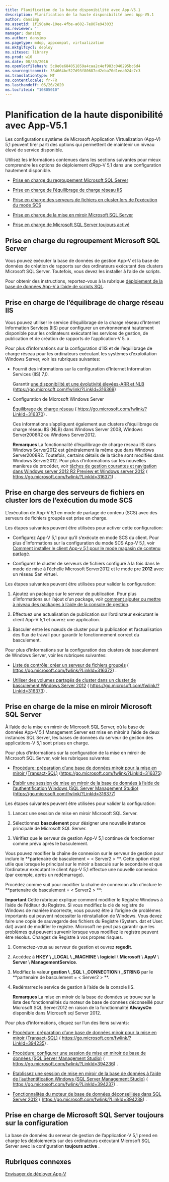 ```yaml
---
title: Planification de la haute disponibilité avec App-V5.1
description: Planification de la haute disponibilité avec App-V5.1
author: dansimp
ms.assetid: 1f190a0e-10ee-4fbe-a602-7e807e943033
ms.reviewer: ''
manager: dansimp
ms.author: dansimp
ms.pagetype: mdop, appcompat, virtualization
ms.mktglfcycl: deploy
ms.sitesec: library
ms.prod: w10
ms.date: 08/30/2016
ms.openlocfilehash: 5c8e0e684051859a4caa2c4ef983c040295bc6d4
ms.sourcegitcommit: 354664bc527d93f80687cd2eba70d1eea024c7c3
ms.translationtype: MT
ms.contentlocale: fr-FR
ms.lasthandoff: 06/26/2020
ms.locfileid: "10805010"
---
```

# Planification de la haute disponibilité avec App-V5.1


Les configurations système de Microsoft Application Virtualization (App-V) 5,1 peuvent tirer parti des options qui permettent de maintenir un niveau élevé de service disponible.

Utilisez les informations contenues dans les sections suivantes pour mieux comprendre les options de déploiement d’App-V 5,1 dans une configuration hautement disponible.

-   [Prise en charge du regroupement Microsoft SQL Server](#bkmk-sqlcluster)

-   [Prise en charge de l’équilibrage de charge réseau IIS](#bkmk-iisloadbal)

-   [Prise en charge des serveurs de fichiers en cluster lors de l’exécution du mode SCS](#bkmk-clusterscsmode)

-   [Prise en charge de la mise en miroir Microsoft SQL Server](#bkmk-sqlmirroring)

-   [Prise en charge de Microsoft SQL Server toujours activé](#bkmk-sqlalwayson)

## <a href="" id="bkmk-sqlcluster"></a>Prise en charge du regroupement Microsoft SQL Server


Vous pouvez exécuter la base de données de gestion App-V et la base de données de création de rapports sur des ordinateurs exécutant des clusters Microsoft SQL Server. Toutefois, vous devez les installer à l’aide de scripts.

Pour obtenir des instructions, reportez-vous à la rubrique [déploiement de la base de données App-V à l’aide de scripts SQL](how-to-deploy-the-app-v-databases-by-using-sql-scripts51.md).

## <a href="" id="bkmk-iisloadbal"></a>Prise en charge de l’équilibrage de charge réseau IIS


Vous pouvez utiliser le service d’équilibrage de la charge réseau d’Internet Information Services (IIS) pour configurer un environnement hautement disponible pour les ordinateurs exécutant les services de gestion, de publication et de création de rapports de l’application-V 5. x.

Pour plus d’informations sur la configuration d’IIS et de l’équilibrage de charge réseau pour les ordinateurs exécutant les systèmes d’exploitation Windows Server, voir les rubriques suivantes:

-   Fournit des informations sur la configuration d’Internet Information Services (IIS) 7,0.

    Garantir [une disponibilité et une évolutivité élevées-ARR et NLB](https://go.microsoft.com/fwlink/?LinkId=316369) (https://go.microsoft.com/fwlink/?LinkId=316369)

-   Configuration de Microsoft Windows Server

    [Équilibrage de charge réseau](https://go.microsoft.com/fwlink/?LinkId=316370) ( https://go.microsoft.com/fwlink/?LinkId=316370) .

    Ces informations s’appliquent également aux clusters d’équilibrage de charge réseau IIS (NLB) dans Windows Server 2008, Windows Server2008R2 ou Windows Server2012.

    **Remarques**  La fonctionnalité d’équilibrage de charge réseau IIS dans Windows Server2012 est généralement la même que dans Windows Server2008R2. Toutefois, certains détails de la tâche sont modifiés dans Windows Server2012. Pour plus d’informations sur les nouvelles manières de procéder, voir [tâches de gestion courantes et navigation dans Windows server 2012 R2 Preview et Windows server 2012](https://go.microsoft.com/fwlink/?LinkId=316371) ( https://go.microsoft.com/fwlink/?LinkId=316371) .

     

## <a href="" id="bkmk-clusterscsmode"></a>Prise en charge des serveurs de fichiers en cluster lors de l’exécution du mode SCS


L’exécution de App-V 5,1 en mode de partage de contenu (SCS) avec des serveurs de fichiers groupés est prise en charge.

Les étapes suivantes peuvent être utilisées pour activer cette configuration:

-   Configurez App-V 5,1 pour qu’il s’exécute en mode SCS du client. Pour plus d’informations sur la configuration du mode SCS App-V 5,1, voir [Comment installer le client App-v 5,1 pour le mode magasin de contenu partagé](how-to-install-the-app-v-51-client-for-shared-content-store-mode.md).

-   Configurez le cluster de serveurs de fichiers configuré à la fois dans le mode de mise à l’échelle Microsoft Server2012 et le mode pre **2012** avec un réseau San virtuel.

Les étapes suivantes peuvent être utilisées pour valider la configuration:

1.  Ajoutez un package sur le serveur de publication. Pour plus d’informations sur l’ajout d’un package, voir [comment ajouter ou mettre à niveau des packages à l’aide de la console de gestion](how-to-add-or-upgrade-packages-by-using-the-management-console-51-gb18030.md).

2.  Effectuez une actualisation de publication sur l’ordinateur exécutant le client App-V 5,1 et ouvrez une application.

3.  Basculer entre les nœuds de cluster pour la publication et l’actualisation des flux de travail pour garantir le fonctionnement correct du basculement.

Pour plus d’informations sur la configuration des clusters de basculement de Windows Server, voir les rubriques suivantes:

-   [Liste de contrôle: créer un serveur de fichiers groupés](https://go.microsoft.com/fwlink/?LinkId=316372) ( https://go.microsoft.com/fwlink/?LinkId=316372) .

-   [Utiliser des volumes partagés de cluster dans un cluster de basculement Windows Server 2012](https://go.microsoft.com/fwlink/?LinkId=316373) ( https://go.microsoft.com/fwlink/?LinkId=316373) .

## <a href="" id="bkmk-sqlmirroring"></a>Prise en charge de la mise en miroir Microsoft SQL Server


À l’aide de la mise en miroir de Microsoft SQL Server, où la base de données App-V 5,1 Management Server est mise en miroir à l’aide de deux instances SQL Server, les bases de données du serveur de gestion des applications-V 5,1 sont prises en charge.

Pour plus d’informations sur la configuration de la mise en miroir de Microsoft SQL Server, voir les rubriques suivantes:

-   [Procédure: préparation d’une base de données miroir pour la mise en miroir (Transact-SQL)](https://go.microsoft.com/fwlink/?LinkId=316375) (https://go.microsoft.com/fwlink/?LinkId=316375)

-   [Établir une session de mise en miroir de la base de données à l’aide de l’authentification Windows (SQL Server Management Studio)](https://go.microsoft.com/fwlink/?LinkId=316377) (https://go.microsoft.com/fwlink/?LinkId=316377)

Les étapes suivantes peuvent être utilisées pour valider la configuration:

1.  Lancez une session de mise en miroir Microsoft SQL Server.

2.  Sélectionnez **basculement** pour désigner une nouvelle instance principale de Microsoft SQL Server.

3.  Vérifiez que le serveur de gestion App-V 5,1 continue de fonctionner comme prévu après le basculement.

Vous pouvez modifier la chaîne de connexion sur le serveur de gestion pour inclure le **partenaire de basculement = &lt; Server2 &gt; **. Cette option n’est utile que lorsque le principal sur le miroir a basculé sur le secondaire et que l’ordinateur exécutant le client App-V 5,1 effectue une nouvelle connexion (par exemple, après un redémarrage).

Procédez comme suit pour modifier la chaîne de connexion afin d’inclure le **partenaire de basculement = &lt; Server2 &gt; **:

**Important**  Cette rubrique explique comment modifier le Registre Windows à l’aide de l’éditeur du Registre. Si vous modifiez la clé de registre de Windows de manière incorrecte, vous pouvez être à l’origine de problèmes importants qui peuvent nécessiter la réinstallation de Windows. Vous devez faire une copie de sauvegarde des fichiers du Registre (System. dat et User. dat) avant de modifier le registre. Microsoft ne peut pas garantir que les problèmes qui peuvent survenir lorsque vous modifiez le registre peuvent être résolus. Changez de Registre à vos propres risques.

 

1.  Connectez-vous au serveur de gestion et ouvrez **regedit**.

2.  Accédez à **HKEY \ _LOCAL \ _MACHINE**  \\  **logiciel**  \\  **Microsoft**  \\  **AppV**  \\  **Server**  \\  **ManagementService**.

3.  Modifiez la valeur **gestion \ _SQL \ _CONNECTION \ _STRING** par le **partenaire de basculement = &lt; Server2 &gt; **.

4.  Redémarrez le service de gestion à l’aide de la console IIS.

    **Remarques**  La mise en miroir de la base de données se trouve sur la liste des fonctionnalités du moteur de base de données déconseillé pour Microsoft SQL Server2012 en raison de la fonctionnalité **AlwaysOn** disponible dans Microsoft sql Server 2012.

     

Pour plus d’informations, cliquez sur l’un des liens suivants:

-   [Procédure: préparation d’une base de données miroir pour la mise en miroir (Transact-SQL)](https://go.microsoft.com/fwlink/?LinkId=394235) ( https://go.microsoft.com/fwlink/?LinkId=394235) .

-   [Procédure: configurer une session de mise en miroir de base de données (SQL Server Management Studio)](https://go.microsoft.com/fwlink/?LinkId=394236) ( https://go.microsoft.com/fwlink/?LinkId=394236) .

-   [Etablissez une session de mise en miroir de la base de données à l’aide de l’authentification Windows (SQL Server Management Studio)](https://go.microsoft.com/fwlink/?LinkId=394237) ( https://go.microsoft.com/fwlink/?LinkId=394237) .

-   [Fonctionnalités du moteur de base de données déconseillées dans SQL Server 2012](https://go.microsoft.com/fwlink/?LinkId=394238) ( https://go.microsoft.com/fwlink/?LinkId=394238) .

## <a href="" id="bkmk-sqlalwayson"></a>Prise en charge de Microsoft SQL Server toujours sur la configuration


La base de données du serveur de gestion de l’application-V 5,1 prend en charge les déploiements sur des ordinateurs exécutant Microsoft SQL Server avec la configuration **toujours active** .






## Rubriques connexes


[Envisager de déployer App-V](planning-to-deploy-app-v51.md)

 

 





